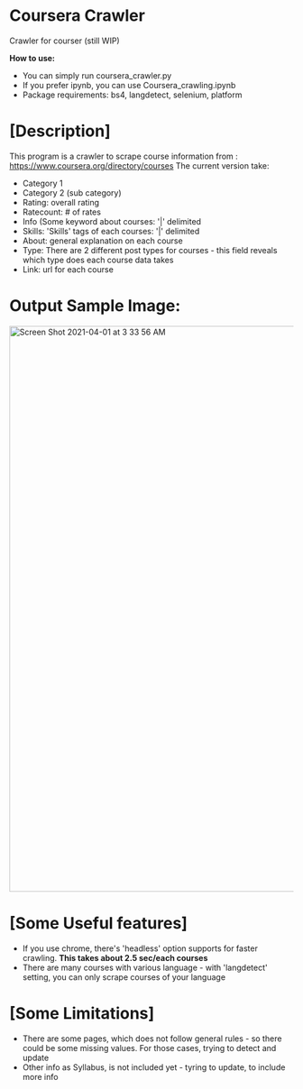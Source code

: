 # Coursera Crawler
Crawler for courser (still WIP)

**How to use:**

- You can simply run coursera_crawler.py
- If you prefer ipynb, you can use Coursera_crawling.ipynb
- Package requirements: bs4, langdetect, selenium, platform

# [Description]
This program is a crawler to scrape course information from : https://www.coursera.org/directory/courses
The current version take:

- Category 1
- Category 2 (sub category)
- Rating: overall rating
- Ratecount: # of rates
- Info (Some keyword about courses: '|' delimited
- Skills: 'Skills' tags of each courses: '|' delimited
- About: general explanation on each course
- Type: There are 2 different post types for courses - this field reveals which type does each course data takes
- Link: url for each course

# Output Sample Image:
<img width="1004" alt="Screen Shot 2021-04-01 at 3 33 56 AM" src="https://user-images.githubusercontent.com/43837843/113193686-37483f80-929b-11eb-8686-e8bffe95904e.png">

# [Some Useful features]
- If you use chrome, there's 'headless' option supports for faster crawling. **This takes about 2.5 sec/each courses**
- There are many courses with various language - with 'langdetect' setting, you can only scrape courses of your language

# [Some Limitations]
- There are some pages, which does not follow general rules - so there could be some missing values. For those cases, trying to detect and update
- Other info as Syllabus, is not included yet - tyring to update, to include more info
